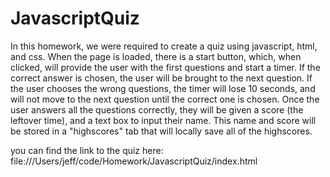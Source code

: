 # JavascriptQuiz

In this homework, we were required to create a quiz using javascript, html, and css. When the page is loaded, there is a start button, which, when clicked, will provide the user with the first questions and start a timer. If the correct answer is chosen, the user will be brought to the next question. If the user chooses the wrong questions, the timer will lose 10 seconds, and will not move to the next question until the correct one is chosen. Once the user answers all the questions correctly, they will be given a score (the leftover time), and a text box to input their name. This name and score will be stored in a "highscores" tab that will locally save all of the highscores.

you can find the link to the quiz here: file:///Users/jeff/code/Homework/JavascriptQuiz/index.html

